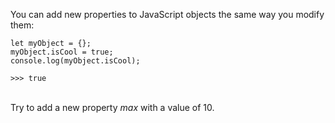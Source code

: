 You can add new properties to JavaScript objects the same way you modify them:
```
let myObject = {};
myObject.isCool = true;
console.log(myObject.isCool);

>>> true
```
\
Try to add a new property _max_ with a value of 10.